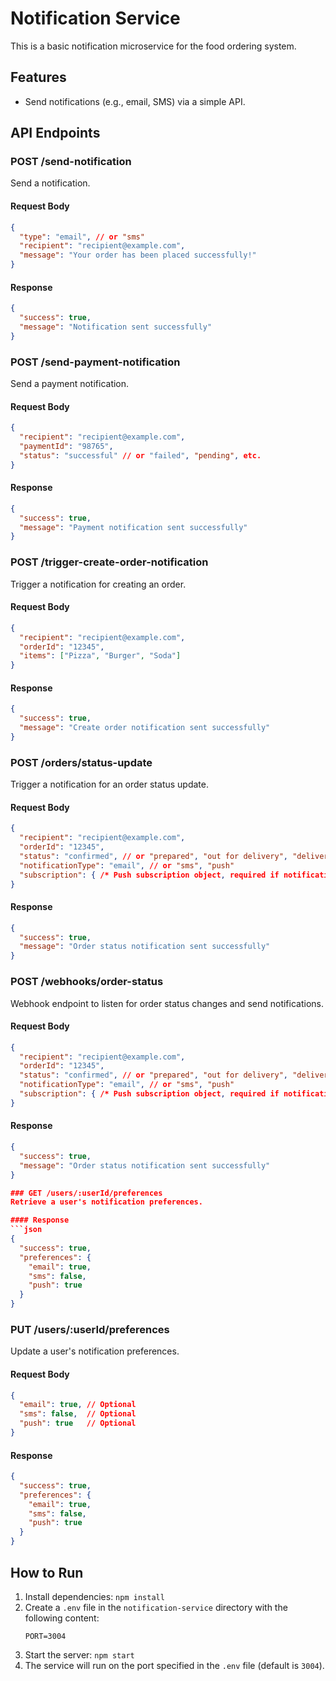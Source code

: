 # Notification Service

This is a basic notification microservice for the food ordering system.

## Features
- Send notifications (e.g., email, SMS) via a simple API.

## API Endpoints

### POST /send-notification
Send a notification.

#### Request Body
```json
{
  "type": "email", // or "sms"
  "recipient": "recipient@example.com",
  "message": "Your order has been placed successfully!"
}
```

#### Response
```json
{
  "success": true,
  "message": "Notification sent successfully"
}
```

### POST /send-payment-notification
Send a payment notification.

#### Request Body
```json
{
  "recipient": "recipient@example.com",
  "paymentId": "98765",
  "status": "successful" // or "failed", "pending", etc.
}
```

#### Response
```json
{
  "success": true,
  "message": "Payment notification sent successfully"
}
```

### POST /trigger-create-order-notification
Trigger a notification for creating an order.

#### Request Body
```json
{
  "recipient": "recipient@example.com",
  "orderId": "12345",
  "items": ["Pizza", "Burger", "Soda"]
}
```

#### Response
```json
{
  "success": true,
  "message": "Create order notification sent successfully"
}
```

### POST /orders/status-update
Trigger a notification for an order status update.

#### Request Body
```json
{
  "recipient": "recipient@example.com",
  "orderId": "12345",
  "status": "confirmed", // or "prepared", "out for delivery", "delivered"
  "notificationType": "email", // or "sms", "push"
  "subscription": { /* Push subscription object, required if notificationType is "push" */ }
}
```

#### Response
```json
{
  "success": true,
  "message": "Order status notification sent successfully"
}
```

### POST /webhooks/order-status
Webhook endpoint to listen for order status changes and send notifications.

#### Request Body
```json
{
  "recipient": "recipient@example.com",
  "orderId": "12345",
  "status": "confirmed", // or "prepared", "out for delivery", "delivered"
  "notificationType": "email", // or "sms", "push"
  "subscription": { /* Push subscription object, required if notificationType is "push" */ }
}
```

#### Response
```json
{
  "success": true,
  "message": "Order status notification sent successfully"
}

### GET /users/:userId/preferences
Retrieve a user's notification preferences.

#### Response
```json
{
  "success": true,
  "preferences": {
    "email": true,
    "sms": false,
    "push": true
  }
}
```

### PUT /users/:userId/preferences
Update a user's notification preferences.

#### Request Body
```json
{
  "email": true, // Optional
  "sms": false,  // Optional
  "push": true   // Optional
}
```

#### Response
```json
{
  "success": true,
  "preferences": {
    "email": true,
    "sms": false,
    "push": true
  }
}
```

## How to Run
1. Install dependencies: `npm install`
2. Create a `.env` file in the `notification-service` directory with the following content:
   ```
   PORT=3004
   ```
3. Start the server: `npm start`
4. The service will run on the port specified in the `.env` file (default is `3004`).
